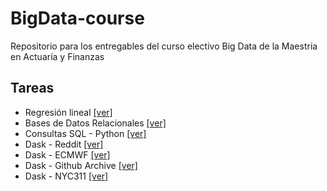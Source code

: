 # BigData-course

Repositorio para los entregables del curso electivo Big Data de la Maestria en Actuaría y Finanzas

## Tareas

- Regresión lineal [[ver]](https://nbviewer.jupyter.org/github/BoMartinez/BigData-course/blob/main/tareas/RegresionLineal.ipynb)
- Bases de Datos Relacionales [[ver]](https://nbviewer.jupyter.org/github/BoMartinez/BigData-course/blob/main/tareas/db-essay-v2.ipynb)
- Consultas SQL - Python  [[ver]](https://nbviewer.jupyter.org/github/BoMartinez/BigData-course/blob/main/tareas/db-essay-py.ipynb)
- Dask - Reddit [[ver]](https://nbviewer.jupyter.org/github/BoMartinez/BigData-course/blob/main/tareas/Reddit.ipynb)
- Dask - ECMWF [[ver]](https://nbviewer.jupyter.org/github/BoMartinez/BigData-course/blob/main/tareas/ECMWF.ipynb)
- Dask - Github Archive [[ver]](https://nbviewer.jupyter.org/github/BoMartinez/BigData-course/blob/main/tareas/GitArchive.ipynb)
- Dask - NYC311 [[ver]](https://nbviewer.jupyter.org/github/BoMartinez/BigData-course/blob/main/tareas/NYC311.ipynb)
